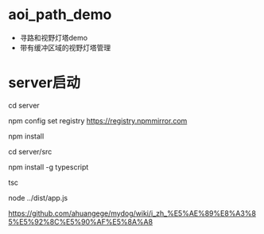 # aoi_path_demo
* 寻路和视野灯塔demo
* 带有缓冲区域的视野灯塔管理




# server启动
cd server

npm config set registry https://registry.npmmirror.com

npm install

cd server/src

npm install -g typescript

tsc

node ../dist/app.js

https://github.com/ahuangege/mydog/wiki/i_zh_%E5%AE%89%E8%A3%85%E5%92%8C%E5%90%AF%E5%8A%A8
